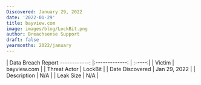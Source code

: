 ```yaml
---
Discovered: January 29, 2022
date: '2022-01-29'
title: bayview.com
image: images/blog/LockBit.png
author: Breachsense Support
draft: false
yearmonths: 2022/january
---
```



| Data Breach Report
------------:   |:-------------:    | :-----:|
| Victim    | bayview.com      | 
| Threat Actor    | LockBit      | 
| Date Discovered    | Jan 29, 2022      | 
| Description    | N/A      | 
| Leak Size    | N/A      | 

